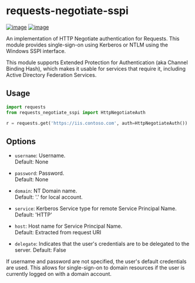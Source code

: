 requests-negotiate-sspi
=======================

[![image](https://badge.fury.io/py/requests-negotiate-sspi.svg)](https://badge.fury.io/py/requests-negotiate-sspi)
[![image](https://travis-ci.org/brandond/requests-negotiate-sspi.svg?branch=master)](https://travis-ci.org/brandond/requests-negotiate-sspi)

An implementation of HTTP Negotiate authentication for Requests. This
module provides single-sign-on using Kerberos or NTLM using the Windows
SSPI interface.

This module supports Extended Protection for Authentication (aka Channel
Binding Hash), which makes it usable for services that require it,
including Active Directory Federation Services.

Usage
-----

```python
import requests
from requests_negotiate_sspi import HttpNegotiateAuth

r = requests.get('https://iis.contoso.com', auth=HttpNegotiateAuth())
```

Options
-------

  - `username`: Username.  
    Default: None

  - `password`: Password.  
    Default: None

  - `domain`: NT Domain name.  
    Default: '.' for local account.

  - `service`: Kerberos Service type for remote Service Principal
    Name.  
    Default: 'HTTP'

  - `host`: Host name for Service Principal Name.  
    Default: Extracted from request URI

  - `delegate`: Indicates that the user's credentials are to be delegated to the server.
    Default: False


If username and password are not specified, the user's default
credentials are used. This allows for single-sign-on to domain resources
if the user is currently logged on with a domain account.
